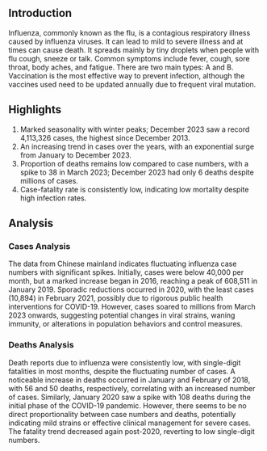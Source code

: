 ## Introduction

Influenza, commonly known as the flu, is a contagious respiratory illness caused by influenza viruses. It can lead to mild to severe illness and at times can cause death. It spreads mainly by tiny droplets when people with flu cough, sneeze or talk. Common symptoms include fever, cough, sore throat, body aches, and fatigue. There are two main types: A and B. Vaccination is the most effective way to prevent infection, although the vaccines used need to be updated annually due to frequent viral mutation.

## Highlights

1. Marked seasonality with winter peaks; December 2023 saw a record 4,113,326 cases, the highest since December 2013. <br/>
2. An increasing trend in cases over the years, with an exponential surge from January to December 2023. <br/>
3. Proportion of deaths remains low compared to case numbers, with a spike to 38 in March 2023; December 2023 had only 6 deaths despite millions of cases. <br/>
4. Case-fatality rate is consistently low, indicating low mortality despite high infection rates. <br/>

## Analysis

### Cases Analysis
The data from Chinese mainland indicates fluctuating influenza case numbers with significant spikes. Initially, cases were below 40,000 per month, but a marked increase began in 2016, reaching a peak of 608,511 in January 2019. Sporadic reductions occurred in 2020, with the least cases (10,894) in February 2021, possibly due to rigorous public health interventions for COVID-19. However, cases soared to millions from March 2023 onwards, suggesting potential changes in viral strains, waning immunity, or alterations in population behaviors and control measures.

### Deaths Analysis
Death reports due to influenza were consistently low, with single-digit fatalities in most months, despite the fluctuating number of cases. A noticeable increase in deaths occurred in January and February of 2018, with 56 and 50 deaths, respectively, correlating with an increased number of cases. Similarly, January 2020 saw a spike with 108 deaths during the initial phase of the COVID-19 pandemic. However, there seems to be no direct proportionality between case numbers and deaths, potentially indicating mild strains or effective clinical management for severe cases. The fatality trend decreased again post-2020, reverting to low single-digit numbers.
